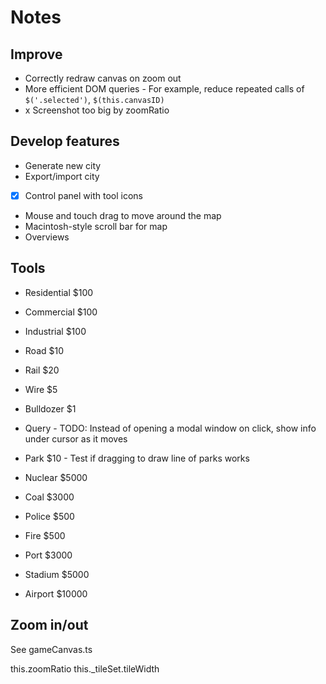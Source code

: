 # Notes

## Improve

- Correctly redraw canvas on zoom out
- More efficient DOM queries - For example, reduce repeated calls of `$('.selected')`, `$(this.canvasID)`
- x Screenshot too big by zoomRatio

## Develop features

- Generate new city
- Export/import city
- [x] Control panel with tool icons
- Mouse and touch drag to move around the map 
- Macintosh-style scroll bar for map
- Overviews

## Tools

- Residential $100
- Commercial $100
- Industrial $100
- Road $10
- Rail $20
- Wire $5
- Bulldozer $1
- Query - TODO: Instead of opening a modal window on click, show info under cursor as it moves

- Park $10 - Test if dragging to draw line of parks works
- Nuclear $5000
- Coal $3000
- Police $500
- Fire $500

- Port $3000
- Stadium $5000
- Airport $10000


## Zoom in/out

See gameCanvas.ts

this.zoomRatio
this._tileSet.tileWidth
